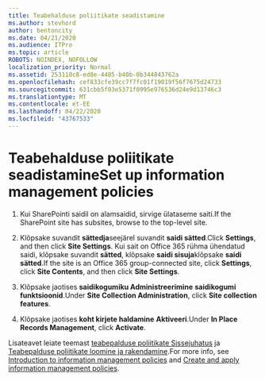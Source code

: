 ```yaml
---
title: Teabehalduse poliitikate seadistamine
ms.author: stevhord
author: bentoncity
ms.date: 04/21/2020
ms.audience: ITPro
ms.topic: article
ROBOTS: NOINDEX, NOFOLLOW
localization_priority: Normal
ms.assetid: 253110c8-ed8e-4485-b40b-0b344843762a
ms.openlocfilehash: cef833cfe39cc7f7fc01f19019f56f7675d24733
ms.sourcegitcommit: 631cbb5f03e5371f0995e976536d24e9d13746c3
ms.translationtype: MT
ms.contentlocale: et-EE
ms.lasthandoff: 04/22/2020
ms.locfileid: "43767533"
---
```

# <a name="set-up-information-management-policies"></a><span data-ttu-id="db0c5-102">Teabehalduse poliitikate seadistamine</span><span class="sxs-lookup"><span data-stu-id="db0c5-102">Set up information management policies</span></span>

1. <span data-ttu-id="db0c5-103">Kui SharePointi saidil on alamsaidid, sirvige ülataseme saiti.</span><span class="sxs-lookup"><span data-stu-id="db0c5-103">If the SharePoint site has subsites, browse to the top-level site.</span></span>
    
2. <span data-ttu-id="db0c5-104">Klõpsake suvandit **sättedja**seejärel suvandit **saidi sätted**.</span><span class="sxs-lookup"><span data-stu-id="db0c5-104">Click **Settings**, and then click **Site Settings**.</span></span> <span data-ttu-id="db0c5-105">Kui sait on Office 365 rühma ühendatud saidi, klõpsake suvandit **sätted**, klõpsake **saidi sisuja**klõpsake **saidi sätted**.</span><span class="sxs-lookup"><span data-stu-id="db0c5-105">If the site is an Office 365 group-connected site, click **Settings**, click **Site Contents**, and then click **Site Settings**.</span></span>
    
3. <span data-ttu-id="db0c5-106">Klõpsake jaotises **saidikogumiku Administreerimine** **saidikogumi funktsioonid**.</span><span class="sxs-lookup"><span data-stu-id="db0c5-106">Under **Site Collection Administration**, click **Site collection features**.</span></span>
    
4. <span data-ttu-id="db0c5-107">Klõpsake jaotises **koht kirjete haldamine** **Aktiveeri**.</span><span class="sxs-lookup"><span data-stu-id="db0c5-107">Under **In Place Records Management**, click **Activate**.</span></span>
    
<span data-ttu-id="db0c5-108">Lisateavet leiate teemast [teabepalduse poliitikate Sissejuhatus](https://go.microsoft.com/fwlink/?linkid=404239) ja [Teabepalduse poliitikate loomine ja rakendamine](https://go.microsoft.com/fwlink/?linkid=2003916).</span><span class="sxs-lookup"><span data-stu-id="db0c5-108">For more info, see [Introduction to information management policies](https://go.microsoft.com/fwlink/?linkid=404239) and [Create and apply information management policies](https://go.microsoft.com/fwlink/?linkid=2003916).</span></span>
  

